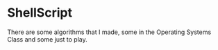 # ShellScript
There are some algorithms that I made, some in the Operating Systems Class and some just to play.
